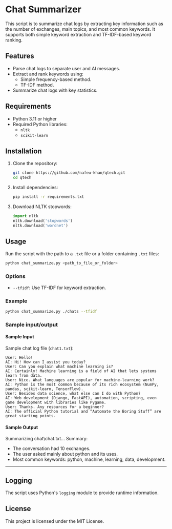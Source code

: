 # Chat Summarizer

This script is to summarize chat logs by extracting key information such as the number of exchanges, main topics, and most common keywords. It supports both simple keyword extraction and TF-IDF-based keyword ranking.

## Features

- Parse chat logs to separate user and AI messages.
- Extract and rank keywords using:
  - Simple frequency-based method.
  - TF-IDF method.
- Summarize chat logs with key statistics.

## Requirements

- Python 3.11 or higher
- Required Python libraries:
  - `nltk`
  - `scikit-learn`

## Installation

1. Clone the repository:
   ```bash
   git clone https://github.com/nafeu-khan/qtech.git
   cd qtech
   ```

2. Install dependencies:
   ```bash
   pip install -r requirements.txt
   ```

3. Download NLTK stopwords:
   ```python
   import nltk
   nltk.download('stopwords')
   nltk.download('wordnet')          

   ```

## Usage

Run the script with the path to a `.txt` file or a folder containing `.txt` files:

```bash
python chat_summarize.py <path_to_file_or_folder>
```

### Options

- `--tfidf`: Use TF-IDF for keyword extraction.

### Example

```bash
python chat_summarize.py ./chats --tfidf
```

### Sample input/output
#### Sample Input

Sample chat log file (`chat1.txt`):
```
User: Hello!
AI: Hi! How can I assist you today?
User: Can you explain what machine learning is?
AI: Certainly! Machine learning is a field of AI that lets systems learn from data.
User: Nice. What languages are popular for machine-learning work?
AI: Python is the most common because of its rich ecosystem (NumPy, pandas, scikit-learn, TensorFlow).
User: Besides data science, what else can I do with Python?
AI: Web development (Django, FastAPI), automation, scripting, even game development with libraries like Pygame.
User: Thanks. Any resources for a beginner?
AI: The official Python tutorial and “Automate the Boring Stuff” are great starting points.

```

#### Sample Output
Summarizing chat\chat.txt...
Summary:
 - The conversation had 10 exchanges.
 - The user asked mainly about python and its uses.
 - Most common keywords: python, machine, learning, data, development.

---

## Logging

The script uses Python's `logging` module to provide runtime information.

## License

This project is licensed under the MIT License.
